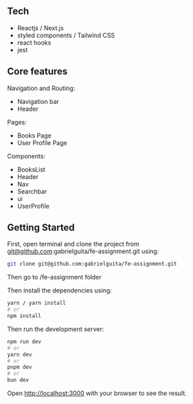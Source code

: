 ## Tech

- Reactjs / Next.js
- styled components / Tailwind CSS
- react hooks
- jest

## Core features

Navigation and Routing:

- Navigation bar
- Header

Pages:

- Books Page
- User Profile Page

Components:

- BooksList
- Header
- Nav
- Searchbar
- ui
- UserProfile

## Getting Started

First, open terminal and clone the project from git@github.com:gabrielguita/fe-assignment.git using: 

```bash
git clone git@github.com:gabrielguita/fe-assignment.git
```

Then go to /fe-assignment folder 
  
Then install the dependencies using:
```bash
yarn / yarn install
# or
npm install
```
Then run the development server:

```bash
npm run dev
# or
yarn dev
# or
pnpm dev
# or
bun dev
```

Open [http://localhost:3000](http://localhost:3000) with your browser to see the result.
